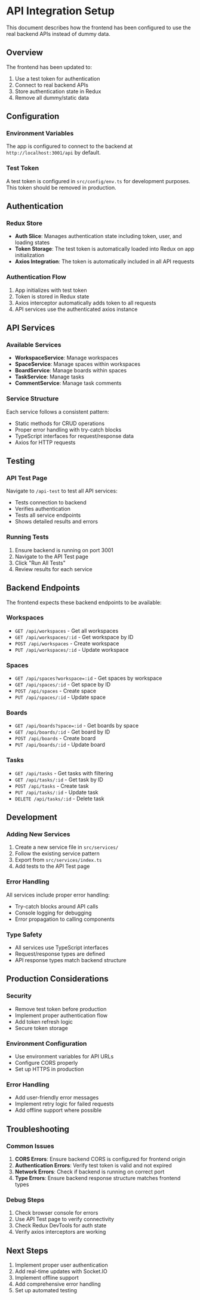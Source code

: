 # API Integration Setup

This document describes how the frontend has been configured to use the real backend APIs instead of dummy data.

## Overview

The frontend has been updated to:
1. Use a test token for authentication
2. Connect to real backend APIs
3. Store authentication state in Redux
4. Remove all dummy/static data

## Configuration

### Environment Variables

The app is configured to connect to the backend at `http://localhost:3001/api` by default.

### Test Token

A test token is configured in `src/config/env.ts` for development purposes. This token should be removed in production.

## Authentication

### Redux Store

- **Auth Slice**: Manages authentication state including token, user, and loading states
- **Token Storage**: The test token is automatically loaded into Redux on app initialization
- **Axios Integration**: The token is automatically included in all API requests

### Authentication Flow

1. App initializes with test token
2. Token is stored in Redux state
3. Axios interceptor automatically adds token to all requests
4. API services use the authenticated axios instance

## API Services

### Available Services

- **WorkspaceService**: Manage workspaces
- **SpaceService**: Manage spaces within workspaces
- **BoardService**: Manage boards within spaces
- **TaskService**: Manage tasks
- **CommentService**: Manage task comments

### Service Structure

Each service follows a consistent pattern:
- Static methods for CRUD operations
- Proper error handling with try-catch blocks
- TypeScript interfaces for request/response data
- Axios for HTTP requests

## Testing

### API Test Page

Navigate to `/api-test` to test all API services:
- Tests connection to backend
- Verifies authentication
- Tests all service endpoints
- Shows detailed results and errors

### Running Tests

1. Ensure backend is running on port 3001
2. Navigate to the API Test page
3. Click "Run All Tests"
4. Review results for each service

## Backend Endpoints

The frontend expects these backend endpoints to be available:

### Workspaces
- `GET /api/workspaces` - Get all workspaces
- `GET /api/workspaces/:id` - Get workspace by ID
- `POST /api/workspaces` - Create workspace
- `PUT /api/workspaces/:id` - Update workspace

### Spaces
- `GET /api/spaces?workspace=:id` - Get spaces by workspace
- `GET /api/spaces/:id` - Get space by ID
- `POST /api/spaces` - Create space
- `PUT /api/spaces/:id` - Update space

### Boards
- `GET /api/boards?space=:id` - Get boards by space
- `GET /api/boards/:id` - Get board by ID
- `POST /api/boards` - Create board
- `PUT /api/boards/:id` - Update board

### Tasks
- `GET /api/tasks` - Get tasks with filtering
- `GET /api/tasks/:id` - Get task by ID
- `POST /api/tasks` - Create task
- `PUT /api/tasks/:id` - Update task
- `DELETE /api/tasks/:id` - Delete task

## Development

### Adding New Services

1. Create a new service file in `src/services/`
2. Follow the existing service pattern
3. Export from `src/services/index.ts`
4. Add tests to the API Test page

### Error Handling

All services include proper error handling:
- Try-catch blocks around API calls
- Console logging for debugging
- Error propagation to calling components

### Type Safety

- All services use TypeScript interfaces
- Request/response types are defined
- API response types match backend structure

## Production Considerations

### Security
- Remove test token before production
- Implement proper authentication flow
- Add token refresh logic
- Secure token storage

### Environment Configuration
- Use environment variables for API URLs
- Configure CORS properly
- Set up HTTPS in production

### Error Handling
- Add user-friendly error messages
- Implement retry logic for failed requests
- Add offline support where possible

## Troubleshooting

### Common Issues

1. **CORS Errors**: Ensure backend CORS is configured for frontend origin
2. **Authentication Errors**: Verify test token is valid and not expired
3. **Network Errors**: Check if backend is running on correct port
4. **Type Errors**: Ensure backend response structure matches frontend types

### Debug Steps

1. Check browser console for errors
2. Use API Test page to verify connectivity
3. Check Redux DevTools for auth state
4. Verify axios interceptors are working

## Next Steps

1. Implement proper user authentication
2. Add real-time updates with Socket.IO
3. Implement offline support
4. Add comprehensive error handling
5. Set up automated testing
